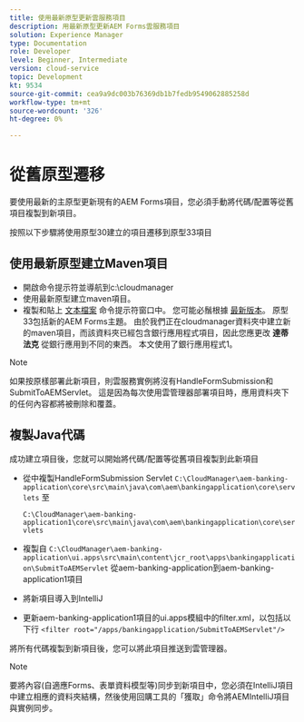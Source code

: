 ```yaml
---
title: 使用最新原型更新雲服務項目
description: 用最新原型更新AEM Forms雲服務項目
solution: Experience Manager
type: Documentation
role: Developer
level: Beginner, Intermediate
version: cloud-service
topic: Development
kt: 9534
source-git-commit: cea9a9dc003b76369db1b7fedb9549062885258d
workflow-type: tm+mt
source-wordcount: '326'
ht-degree: 0%

---
```


# 從舊原型遷移

要使用最新的主原型更新現有的AEM Forms項目，您必須手動將代碼/配置等從舊項目複製到新項目。

按照以下步驟將使用原型30建立的項目遷移到原型33項目

## 使用最新原型建立Maven項目

* 開啟命令提示符並導航到c:\cloudmanager
* 使用最新原型建立maven項目。
* 複製和貼上 [文本檔案](assets/creating-maven-project.txt) 命令提示符窗口中。 您可能必鬚根據 [最新版本](https://github.com/adobe/aem-project-archetype/releases)。 原型33包括新的AEM Forms主題。
由於我們正在cloudmanager資料夾中建立新的maven項目，而該資料夾已經包含銀行應用程式項目，因此您應更改 **達蒂法克** 從銀行應用到不同的東西。 本文使用了銀行應用程式1。

>[!NOTE]
>
>如果按原樣部署此新項目，則雲服務實例將沒有HandleFormSubmission和SubmitToAEMServlet。 這是因為每次使用雲管理器部署項目時，應用資料夾下的任何內容都將被刪除和覆蓋。

## 複製Java代碼

成功建立項目後，您就可以開始將代碼/配置等從舊項目複製到此新項目

* 從中複製HandleFormSubmission Servlet ```C:\CloudManager\aem-banking-application\core\src\main\java\com\aem\bankingapplication\core\servlets```
至

   ```C:\CloudManager\aem-banking-application1\core\src\main\java\com\aem\bankingapplication\core\servlets```

* 複製自
   ```C:\CloudManager\aem-banking-application\ui.apps\src\main\content\jcr_root\apps\bankingapplication\SubmitToAEMServlet``` 從aem-banking-application到aem-banking-application1項目

* 將新項目導入到IntelliJ

* 更新aem-banking-application1項目的ui.apps模組中的filter.xml，以包括以下行
   ```<filter root="/apps/bankingapplication/SubmitToAEMServlet"/>```

將所有代碼複製到新項目後，您可以將此項目推送到雲管理器。

>[!NOTE]
>
>要將內容(自適應Forms、表單資料模型等)同步到新項目中，您必須在IntelliJ項目中建立相應的資料夾結構，然後使用回購工具的「獲取」命令將AEMIntelliJ項目與實例同步。
